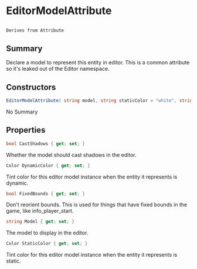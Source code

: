 # EditorModelAttribute

## 
```c#
Derives from Attribute
```

## Summary

Declare a model to represent this entity in editor. This is a common attribute so it's leaked out of the Editor namespace.
## Constructors

```c#
EditorModelAttribute( string model, string staticColor = "white", string dynamicColor = "white") 
```
No Summary
## Properties

```c#
bool CastShadows { get; set; } 
```
Whether the model should cast shadows in the editor.
```c#
Color DynamicColor { get; set; } 
```
Tint color for this editor model instance when the entity it represents is dynamic.
```c#
bool FixedBounds { get; set; } 
```
Don't reorient bounds. This is used for things that have fixed bounds in the game, like info_player_start.
```c#
string Model { get; set; } 
```
The model to display in the editor.
```c#
Color StaticColor { get; set; } 
```
Tint color for this editor model instance when the entity it represents is static.
